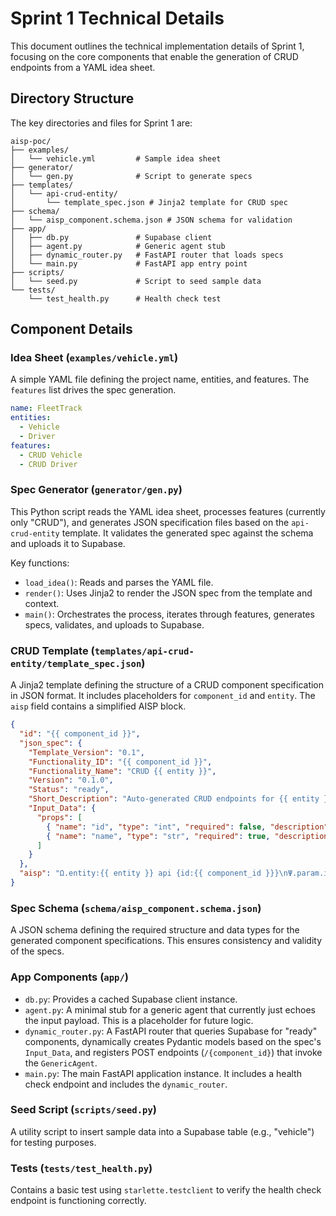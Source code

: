 # Sprint 1 Technical Details

This document outlines the technical implementation details of Sprint 1, focusing on the core components that enable the generation of CRUD endpoints from a YAML idea sheet.

## Directory Structure

The key directories and files for Sprint 1 are:

```
aisp-poc/
├── examples/
│   └── vehicle.yml         # Sample idea sheet
├── generator/
│   └── gen.py              # Script to generate specs
├── templates/
│   └── api-crud-entity/
│       └── template_spec.json # Jinja2 template for CRUD spec
├── schema/
│   └── aisp_component.schema.json # JSON schema for validation
├── app/
│   ├── db.py               # Supabase client
│   ├── agent.py            # Generic agent stub
│   ├── dynamic_router.py   # FastAPI router that loads specs
│   └── main.py             # FastAPI app entry point
├── scripts/
│   └── seed.py             # Script to seed sample data
└── tests/
    └── test_health.py      # Health check test
```

## Component Details

### Idea Sheet (`examples/vehicle.yml`)

A simple YAML file defining the project name, entities, and features. The `features` list drives the spec generation.

```yaml
name: FleetTrack
entities:
  - Vehicle
  - Driver
features:
  - CRUD Vehicle
  - CRUD Driver
```

### Spec Generator (`generator/gen.py`)

This Python script reads the YAML idea sheet, processes features (currently only "CRUD"), and generates JSON specification files based on the `api-crud-entity` template. It validates the generated spec against the schema and uploads it to Supabase.

Key functions:
- `load_idea()`: Reads and parses the YAML file.
- `render()`: Uses Jinja2 to render the JSON spec from the template and context.
- `main()`: Orchestrates the process, iterates through features, generates specs, validates, and uploads to Supabase.

### CRUD Template (`templates/api-crud-entity/template_spec.json`)

A Jinja2 template defining the structure of a CRUD component specification in JSON format. It includes placeholders for `component_id` and `entity`. The `aisp` field contains a simplified AISP block.

```json
{
  "id": "{{ component_id }}",
  "json_spec": {
    "Template_Version": "0.1",
    "Functionality_ID": "{{ component_id }}",
    "Functionality_Name": "CRUD {{ entity }}",
    "Version": "0.1.0",
    "Status": "ready",
    "Short_Description": "Auto-generated CRUD endpoints for {{ entity }}.",
    "Input_Data": {
      "props": [
        { "name": "id", "type": "int", "required": false, "description": "Primary key" },
        { "name": "name", "type": "str", "required": true, "description": "{{ entity }} name" }
      ]
    }
  },
  "aisp": "Ω.entity:{{ entity }} api {id:{{ component_id }}}\nΨ.param.id int optional\nΨ.param.name str required\nΓ.requirement[1]:create read update delete\nΛ.test:health_check\n"
}
```

### Spec Schema (`schema/aisp_component.schema.json`)

A JSON schema defining the required structure and data types for the generated component specifications. This ensures consistency and validity of the specs.

### App Components (`app/`)

-   `db.py`: Provides a cached Supabase client instance.
-   `agent.py`: A minimal stub for a generic agent that currently just echoes the input payload. This is a placeholder for future logic.
-   `dynamic_router.py`: A FastAPI router that queries Supabase for "ready" components, dynamically creates Pydantic models based on the spec's `Input_Data`, and registers POST endpoints (`/{component_id}`) that invoke the `GenericAgent`.
-   `main.py`: The main FastAPI application instance. It includes a health check endpoint and includes the `dynamic_router`.

### Seed Script (`scripts/seed.py`)

A utility script to insert sample data into a Supabase table (e.g., "vehicle") for testing purposes.

### Tests (`tests/test_health.py`)

Contains a basic test using `starlette.testclient` to verify the health check endpoint is functioning correctly.